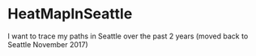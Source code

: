 # HeatMapInSeattle
I want to trace my paths in Seattle over the past 2 years (moved back to Seattle November 2017)
